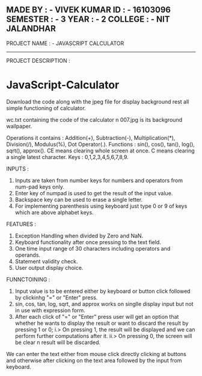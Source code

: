 MADE BY : - VIVEK KUMAR
ID      : - 16103096
SEMESTER : - 3
YEAR    : - 2
COLLEGE : - NIT JALANDHAR
--------------------------------------------------------------------------------------------------------------------------------------
PROJECT NAME : - JAVASCRIPT CALCULATOR
_______________________________________________________________________________________________________________________________________
PROJECT DESCRIPTION :

# JavaScript-Calculator
Download the code along with the jpeg file for display background rest all simple functioning of calculator.

wc.txt containing the code of the calculator n 007.jpg is its background wallpaper.

Operations it contains : Addition(+), Subtraction(-), Multiplication(*), Division(/), Modulus(%), Dot Operator(.).
Functions : sin(), cos(), tan(), log(), sqrt(), approx().
CE means clearing whole screen at once.
C means clearing a single latest character.
Keys : 0,1,2,3,4,5,6,7,8,9.

INPUTS :

1. Inputs are taken from number keys for numbers and operators from num-pad keys only.
2. Enter key of numpad is used to get the result of the input value.
3. Backspace key can be used to erase a single letter.
4. For implementing parenthesis using keyboard just type 0 or 9 of keys which are above alphabet keys.

FEATURES :

1. Exception Handling when divided by Zero and NaN.
2. Keyboard functionality after once pressing to the text field.
3. One time input range of 30 characters including operators and operands.
4. Statement validity check.
5. User output display choice.

FUNNCTOINING :

1. Input value is to be entered either by keyboard or button click followed by clickinhg "=" or "Enter" press.
2. sin, cos, tan, log, sqrt, and approx works on singlle display input but not in use with expression form.
3. After each click of "=" or "Enter" press user will get an option that whether he wants to display the result or want to discard the result by pressing 1 or 0;
 i.> On pressing 1, the result will be displayed and we can perform further computations after it.
 ii.> On pressing 0, the screen will be clear n result will be discarded.

We can enter the text either from mouse click directly clicking at buttons and otherwise after clicking on the text area followed by the input from keyboard.
